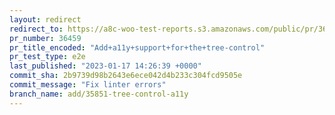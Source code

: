 ```yaml
---
layout: redirect
redirect_to: https://a8c-woo-test-reports.s3.amazonaws.com/public/pr/36459/e2e/index.html
pr_number: 36459
pr_title_encoded: "Add+a11y+support+for+the+tree-control"
pr_test_type: e2e
last_published: "2023-01-17 14:26:39 +0000"
commit_sha: 2b9739d98b2643e6ece042d4b233c304fcd9505e
commit_message: "Fix linter errors"
branch_name: add/35851-tree-control-a11y
---
```

